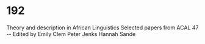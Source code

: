 # 192
Theory and description in African Linguistics Selected papers from ACAL 47 -- Edited by Emily Clem Peter Jenks Hannah Sande
